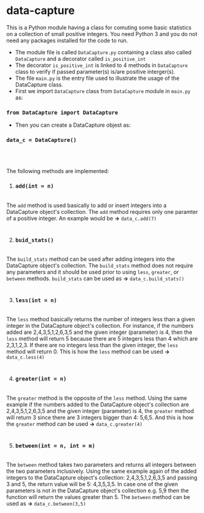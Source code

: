 # data-capture

This is a Python module having a class for comuting some basic statistics on a collection of small positive integers. You need Python 3 and you do not need any  packages installed for the code to run.


- The module file is called `DataCapture.py` containing a class also called `DataCapture` and a decorator called `is_positive_int`
- The decorator `is_positive_int` is linked to 4 methods in `DataCapture` class to verify if passed parameter(s) is/are positive interger(s).
- The file `main.py` is the entry file used to illustrate the usage of the DataCapture class.
- First we import `DataCapture` class from `DataCapture` module in `main.py` as:
### `from DataCapture import DataCapture`
- Then you can create a DataCapture objest as:
### `data_c = DataCapture()`
<br><br>


The following methods are implemented:

1. ### `add(int = n)`
<br>The `add` method is used basically to add or insert integers into a DataCapture object's collection. The `add` method requires only one paramter of a positive integer. An example would be **→** `data_c.add(7)`<br><br>

2. ### `buid_stats()`
<br>The `build_stats` method can be used after adding integers into the DataCapture object's collection. The `build_stats` method does not require any parameters and it should be used prior to using `less`, `greater`, or `between` methods. `build_stats` can be used as **→** `data_c.build_stats()`<br><br>

3. ### `less(int = n)`
<br>The `less` method basically returns the number of integers less than a given integer in the DataCapture object's collection. For instance, if the numbers added are 2,4,3,5,1,2,6,3,5 and the given integer (parameter) is 4, then the `less` method will return 5 because there are 5 integers less than 4 which are 2,3,1,2,3. If there are no integers less than the given integer, the `less` method will return 0. This is how the `less` method can be used **→** `data_c.less(4)`<br><br>

4. ### `greater(int = n)`
<br>The `greater` method is the opposite of the `less` method. Using the same example if the numbers added to the DataCapture object's collection are 2,4,3,5,1,2,6,3,5 and the given integer (parameter) is 4, the `greater` method will return 3 since there are 3 integers bigger than 4: 5,6,5. And this is how the `greater` method can be used **→** `data_c.greater(4)`<br><br>

5. ### `between(int = n, int = m)`
<br>The `between` method takes two parameters and returns all integers between the two parameters inclusively. Using the same example again of the added integers to the DataCapture object's collection: 2,4,3,5,1,2,6,3,5 and passing 3 and 5, the return value will be 5: 4,3,5,3,5. In case one of the given parameters is not in the DataCapture object's collection e.g. 5,9 then the function will return the values greater than 5. The `between` method can be used as **→** `data_c.between(3,5)`<br><br>
